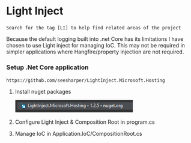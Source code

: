﻿# Light Inject
```
Search for the tag [LI] to help find related areas of the project
```
Because the default logging built into .net Core has its limitations I have chosen to use Light inject for managing IoC.
This may not be required in simpler applications where Hangfire/property injection are not required.

### Setup .Net Core application
```
https://github.com/seesharper/LightInject.Microsoft.Hosting
```
1. Install nuget packages
   
    ![alt text](../Resources/LightInjectNugetPackages.PNG)
2. Configure Light Inject & Composition Root in program.cs
3. Manage IoC in Application.IoC/CompositionRoot.cs